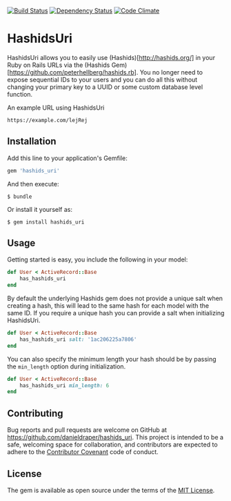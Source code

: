 [![Build Status](https://travis-ci.org/danieldraper/hashids_uri.svg)](https://travis-ci.org/danieldraper/hashids_uri)
[![Dependency Status](https://gemnasium.com/danieldraper/hashids_uri.svg)](https://gemnasium.com/danieldraper/hashids_uri)
[![Code Climate](https://codeclimate.com/github/danieldraper/hashids_uri/badges/gpa.svg)](https://codeclimate.com/github/danieldraper/hashids_uri)

# HashidsUri

HashidsUri allows you to easily use (Hashids)[http://hashids.org/] in your Ruby on Rails URLs via the (Hashids Gem)[https://github.com/peterhellberg/hashids.rb]. You no longer need to expose sequential IDs to your users and you can do all this without changing your primary key to a UUID or some custom database level function.

An example URL using HashidsUri
```http
https://example.com/lejRej
```

## Installation

Add this line to your application's Gemfile:

```ruby
gem 'hashids_uri'
```

And then execute:

    $ bundle

Or install it yourself as:

    $ gem install hashids_uri

## Usage

Getting started is easy, you include the following in your model:

```ruby
def User < ActiveRecord::Base
    has_hashids_uri
end
```

By default the underlying Hashids gem does not provide a unique salt when creating a hash, this will lead to the same hash for each model with the same ID. If you require a unique hash you can provide a salt when initializing HashidsUri.

```ruby
def User < ActiveRecord::Base
    has_hashids_uri salt: '1ac206225a7806'
end
```

You can also specify the minimum length your hash should be by passing the `min_length` option during initialization.

```ruby
def User < ActiveRecord::Base
    has_hashids_uri min_length: 6
end
```

## Contributing

Bug reports and pull requests are welcome on GitHub at https://github.com/danieldraper/hashids_uri. This project is intended to be a safe, welcoming space for collaboration, and contributors are expected to adhere to the [Contributor Covenant](http://contributor-covenant.org) code of conduct.

## License

The gem is available as open source under the terms of the [MIT License](http://opensource.org/licenses/MIT).

